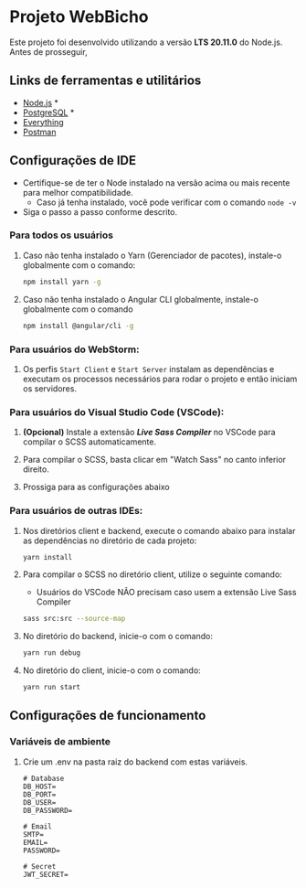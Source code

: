 # Projeto WebBicho

Este projeto foi desenvolvido utilizando a versão **LTS 20.11.0** do Node.js.
Antes de prosseguir,

## Links de ferramentas e utilitários

* [Node.js](https://nodejs.org/en/download) *
* [PostgreSQL](https://www.enterprisedb.com/downloads/postgres-postgresql-downloads) *
* [Everything](https://www.voidtools.com/downloads/)
* [Postman](https://www.postman.com/downloads/)

## Configurações de IDE

* Certifique-se de ter o Node instalado na versão acima ou mais recente para melhor compatibilidade.
    * Caso já tenha instalado, você pode verificar com o comando `node -v`
* Siga o passo a passo conforme descrito.

### Para todos os usuários

1. Caso não tenha instalado o Yarn (Gerenciador de pacotes), instale-o globalmente com o comando:
    ```bash
    npm install yarn -g
    ```

2. Caso não tenha instalado o Angular CLI globalmente, instale-o globalmente com o comando
    ```bash
   npm install @angular/cli -g
   ```

### Para usuários do WebStorm:

1. Os perfis `Start Client` e `Start Server` instalam as dependências e executam
   os processos necessários para rodar o projeto e então iniciam os servidores.

### Para usuários do Visual Studio Code (VSCode):

1. **(Opcional)** Instale a extensão ***Live Sass Compiler*** no VSCode para compilar o SCSS automaticamente.

2. Para compilar o SCSS, basta clicar em "Watch Sass" no canto inferior direito.

3. Prossiga para as configurações abaixo

### Para usuários de outras IDEs:

1. Nos diretórios client e backend, execute o comando abaixo para instalar as dependências no diretório de cada
   projeto:
    ```bash
    yarn install
    ```

2. Para compilar o SCSS no diretório client, utilize o seguinte comando:
    * Usuários do VSCode NÃO precisam caso usem a extensão Live Sass Compiler
    ```bash
    sass src:src --source-map
    ```

3. No diretório do backend, inicie-o com o comando:
    ```bash
    yarn run debug
    ```

4. No diretório do client, inicie-o com o comando:
    ```bash
    yarn run start
    ```

## Configurações de funcionamento

### Variáveis de ambiente

1. Crie um .env na pasta raiz do backend com estas variáveis.
   ```env
   # Database
   DB_HOST=
   DB_PORT=
   DB_USER=
   DB_PASSWORD=
   
   # Email
   SMTP=
   EMAIL=
   PASSWORD=
   
   # Secret
   JWT_SECRET=
   ```
